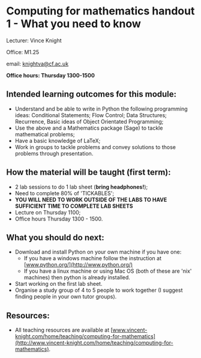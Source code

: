 # Computing for mathematics handout 1 - What you need to know

Lecturer: Vince Knight

Office: M1.25

email: knightva@cf.ac.uk

**Office hours: Thursday 1300-1500**

## Intended learning outcomes for this module:

- Understand and be able to write in Python the following programming ideas: Conditional Statements; Flow Control; Data Structures; Recurrence, Basic ideas of Object Orientated Programming;
- Use the above and a Mathematics package (Sage) to tackle mathematical problems;
- Have a basic knowledge of LaTeX;
- Work in groups to tackle problems and convey solutions to those problems through presentation.

## How the material will be taught (first term):

- 2 lab sessions to do 1 lab sheet (**bring headphones!**);
- Need to complete 80% of 'TICKABLES';
- **YOU WILL NEED TO WORK OUTSIDE OF THE LABS TO HAVE SUFFICIENT TIME TO COMPLETE LAB SHEETS**
- Lecture on Thursday 1100;
- Office hours Thursday 1300 - 1500.

## What you should do next:

- Download and install Python on your own machine if you have one:
    - If you have a windows machine follow the instruction at [www.python.org/](http://www.python.org/)
    - If you have a linux machine or using Mac OS (both of these are 'nix' machines) then python is already installed.
- Start working on the first lab sheet.
- Organise a study group of 4 to 5 people to work together (I suggest finding people in your own tutor groups).

## Resources:

- All teaching resources are available at [www.vincent-knight.com/home/teaching/computing-for-mathematics](http://www.vincent-knight.com/home/teaching/computing-for-mathematics).
